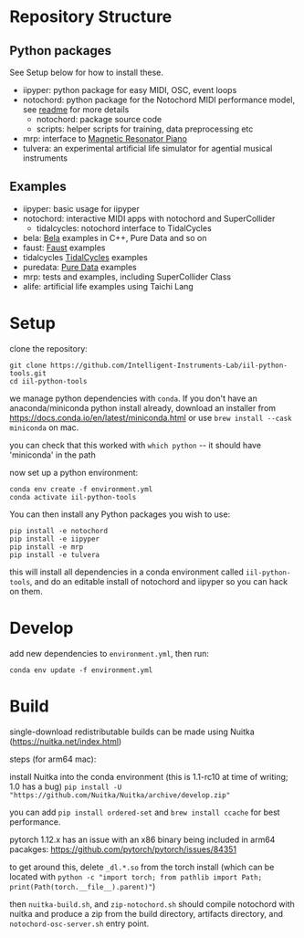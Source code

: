 # Repository Structure

## Python packages

See Setup below for how to install these.

- iipyper: python package for easy MIDI, OSC, event loops
- notochord: python package for the Notochord MIDI performance model, see [readme](https://github.com/Intelligent-Instruments-Lab/iil-python-tools/blob/master/notochord/readme.md) for more details
    - notochord: package source code
    - scripts: helper scripts for training, data preprocessing etc
- mrp: interface to [Magnetic Resonator Piano](http://instrumentslab.org/research/mrp.html)
- tulvera: an experimental artificial life simulator for agential musical instruments

## Examples

- iipyper: basic usage for iipyper
- notochord: interactive MIDI apps with notochord and SuperCollider
    - tidalcycles: notochord interface to TidalCycles
- bela: [Bela](https://bela.io) examples in C++, Pure Data and so on
- faust: [Faust](https://faustdoc.grame.fr/) examples
- tidalcycles [TidalCycles](https://tidalcycles.org) examples
- puredata: [Pure Data](https://puredata.info) examples
- mrp: tests and examples, including SuperCollider Class
- alife: artificial life examples using Taichi Lang
<!-- - clients: templates for SuperCollider, Bela (C++), Pure Data, ... -->

# Setup

clone the repository:
```
git clone https://github.com/Intelligent-Instruments-Lab/iil-python-tools.git
cd iil-python-tools
```

we manage python dependencies with `conda`. If you don't have an anaconda/miniconda python install already, download an installer from https://docs.conda.io/en/latest/miniconda.html or use `brew install --cask miniconda` on mac.

you can check that this worked with `which python` -- it should have 'miniconda' in the path

now set up a python environment:
```
conda env create -f environment.yml
conda activate iil-python-tools
```

You can then install any Python packages you wish to use:
```
pip install -e notochord
pip install -e iipyper
pip install -e mrp
pip install -e tulvera
```
this will install all dependencies in a conda environment called `iil-python-tools`, and do an editable install of notochord and iipyper so you can hack on them.

# Develop

add new dependencies to `environment.yml`, then run:
```
conda env update -f environment.yml
```

# Build

single-download redistributable builds can be made using Nuitka (https://nuitka.net/index.html) 

steps (for arm64 mac):

install Nuitka into the conda environment (this is 1.1-rc10 at time of writing; 1.0 has a bug)
`pip install -U "https://github.com/Nuitka/Nuitka/archive/develop.zip"`

you can add `pip install ordered-set` and `brew install ccache` for best performance.

pytorch 1.12.x has an issue with an x86 binary being included in arm64 pacakges: https://github.com/pytorch/pytorch/issues/84351

to get around this, delete `_dl.*.so` from the torch install (which can be located with `python -c "import torch; from pathlib import Path; print(Path(torch.__file__).parent)"`)

then `nuitka-build.sh`, and `zip-notochord.sh` should compile notochord with nuitka and produce a zip from the build directory, artifacts directory, and `notochord-osc-server.sh` entry point.
